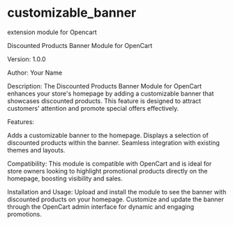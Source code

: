 # customizable_banner
extension module for Opencart

Discounted Products Banner Module for OpenCart



Version: 1.0.0


Author: Your Name


Description: The Discounted Products Banner Module for OpenCart enhances your store's homepage by adding a customizable banner that showcases discounted products. This feature is designed to attract customers' attention and promote special offers effectively.


Features:

Adds a customizable banner to the homepage.
Displays a selection of discounted products within the banner.
Seamless integration with existing themes and layouts.

Compatibility: This module is compatible with OpenCart and is ideal for store owners looking to highlight promotional products directly on the homepage, boosting visibility and sales.


Installation and Usage: Upload and install the module to see the banner with discounted products on your homepage. Customize and update the banner through the OpenCart admin interface for dynamic and engaging promotions. ​
